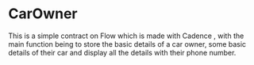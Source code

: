 # CarOwner
This is a simple contract on Flow which is made with Cadence , with the main function being to store the basic details of a car owner, some basic details of their car and display all the details with their phone number.
